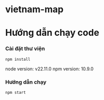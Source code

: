 # vietnam-map
# Hướng dẫn chạy code
### Cài đặt thư viện
```npm install```

node version: v22.11.0
npm version: 10.9.0

### Hướng dẫn chạy
```npm start```

